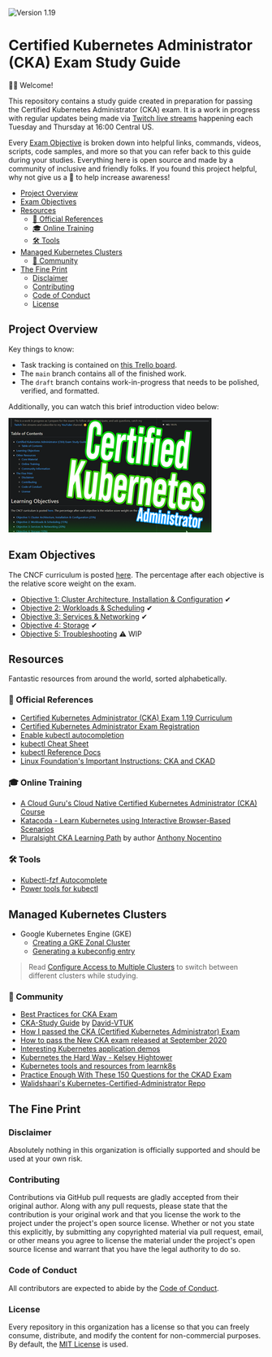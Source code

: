 ![Version 1.19](https://img.shields.io/badge/version-1.19-blue)

# Certified Kubernetes Administrator (CKA) Exam Study Guide

👋🙂 Welcome!

This repository contains a study guide created in preparation for passing the Certified Kubernetes Administrator (CKA) exam. It is a work in progress with regular updates being made via [Twitch live streams](https://www.twitch.tv/wahlnetwork) happening each Tuesday and Thursday at 16:00 Central US.

Every [Exam Objective](#exam-objectives) is broken down into helpful links, commands, videos, scripts, code samples, and more so that you can refer back to this guide during your studies. Everything here is open source and made by a community of inclusive and friendly folks. If you found this project helpful, why not give us a 🌟 to help increase awareness!

- [Project Overview](#project-overview)
- [Exam Objectives](#exam-objectives)
- [Resources](#resources)
  - [📝 Official References](#-official-references)
  - [🎓 Online Training](#-online-training)
  - [🛠 Tools](#-tools)
- [Managed Kubernetes Clusters](#managed-kubernetes-clusters)
  - [🤗 Community](#-community)
- [The Fine Print](#the-fine-print)
  - [Disclaimer](#disclaimer)
  - [Contributing](#contributing)
  - [Code of Conduct](#code-of-conduct)
  - [License](#license)

## Project Overview

Key things to know:

- Task tracking is contained on [this Trello board](https://bit.ly/2SzlFRr).
- The `main` branch contains all of the finished work.
- The `draft` branch contains work-in-progress that needs to be polished, verified, and formatted.

Additionally, you can watch this brief introduction video below:

[![Announcement Video](img/video.png)](https://youtu.be/dkYCw88mWow)

## Exam Objectives

The CNCF curriculum is posted [here](https://github.com/cncf/curriculum). The percentage after each objective is the relative score weight on the exam.

- [Objective 1: Cluster Architecture, Installation & Configuration](objectives/objective1.md) ✔
- [Objective 2: Workloads & Scheduling](objectives/objective2.md) ✔
- [Objective 3: Services & Networking](objectives/objective3.md) ✔
- [Objective 4: Storage](objectives/objective4.md) ✔
- [Objective 5: Troubleshooting](objectives/objective5.md) ⚠ WIP

## Resources

Fantastic resources from around the world, sorted alphabetically.

### 📝 Official References

- [Certified Kubernetes Administrator (CKA) Exam 1.19 Curriculum](https://github.com/cncf/curriculum/blob/master/CKA_Curriculum_v1.19.pdf)
- [Certified Kubernetes Administrator Exam Registration](https://training.linuxfoundation.org/certification/certified-kubernetes-administrator-cka/)
- [Enable kubectl autocompletion](https://kubernetes.io/docs/tasks/tools/install-kubectl/#enable-kubectl-autocompletion)
- [kubectl Cheat Sheet](https://kubernetes.io/docs/reference/kubectl/cheatsheet/)
- [kubectl Reference Docs](https://kubernetes.io/docs/reference/generated/kubectl/kubectl-commands)
- [Linux Foundation's Important Instructions: CKA and CKAD](https://docs.linuxfoundation.org/tc-docs/certification/tips-cka-and-ckad)

### 🎓 Online Training

- [A Cloud Guru's Cloud Native Certified Kubernetes Administrator (CKA) Course](https://acloud.guru/learn/7f5137aa-2d26-4b19-8d8c-025b22667e76)
- [Katacoda - Learn Kubernetes using Interactive Browser-Based Scenarios](https://www.katacoda.com/courses/kubernetes)
- [Pluralsight CKA Learning Path](https://app.pluralsight.com/paths/certificate/certified-kubernetes-administrator) by author [Anthony Nocentino](https://app.pluralsight.com/profile/author/anthony-nocentino)

### 🛠 Tools

- [Kubectl-fzf Autocomplete](https://github.com/bonnefoa/kubectl-fzf)
- [Power tools for kubectl](https://github.com/ahmetb/kubectx)

## Managed Kubernetes Clusters

- Google Kubernetes Engine (GKE)
  - [Creating a GKE Zonal Cluster](https://cloud.google.com/kubernetes-engine/docs/how-to/creating-a-zonal-cluster)
  - [Generating a kubeconfig entry](https://cloud.google.com/kubernetes-engine/docs/how-to/cluster-access-for-kubectl#generate_kubeconfig_entry)

> Read [Configure Access to Multiple Clusters](https://kubernetes.io/docs/tasks/access-application-cluster/configure-access-multiple-clusters/) to switch between different clusters while studying.

### 🤗 Community

- [Best Practices for CKA Exam](https://medium.com/@emreodabas_20110/best-practices-for-cka-exam-9c1e51ea9b29)
- [CKA-Study Guide](https://github.com/David-VTUK/CKA-StudyGuide) by [David-VTUK](https://github.com/David-VTUK)
- [How I passed the CKA (Certified Kubernetes Administrator) Exam](https://medium.com/platformer-blog/how-i-passed-the-cka-certified-kubernetes-administrator-exam-8943aa24d71d)
- [How to pass the New CKA exam released at September 2020](https://medium.com/@krishna.sharma1408/how-to-pass-the-new-cka-exam-released-at-september-2020-e0e014d67f78)
- [Interesting Kubernetes application demos](https://www.virtuallyghetto.com/2020/06/interesting-kubernetes-application-demos.html)
- [Kubernetes the Hard Way - Kelsey Hightower](https://github.com/kelseyhightower/kubernetes-the-hard-way)
- [Kubernetes tools and resources from learnk8s](https://learnk8s.io/kubernetes-resources)
- [Practice Enough With These 150 Questions for the CKAD Exam](https://medium.com/bb-tutorials-and-thoughts/practice-enough-with-these-questions-for-the-ckad-exam-2f42d1228552)
- [Walidshaari's Kubernetes-Certified-Administrator Repo](https://github.com/walidshaari/Kubernetes-Certified-Administrator)

## The Fine Print

### Disclaimer

Absolutely nothing in this organization is officially supported and should be used at your own risk.

### Contributing

Contributions via GitHub pull requests are gladly accepted from their original author. Along with any pull requests, please state that the contribution is your original work and that you license the work to the project under the project's open source license. Whether or not you state this explicitly, by submitting any copyrighted material via pull request, email, or other means you agree to license the material under the project's open source license and warrant that you have the legal authority to do so.

### Code of Conduct

All contributors are expected to abide by the [Code of Conduct](https://github.com/WahlNetwork/welcome/blob/master/COC.md).

### License

Every repository in this organization has a license so that you can freely consume, distribute, and modify the content for non-commercial purposes. By default, the [MIT License](https://opensource.org/licenses/MIT) is used.
